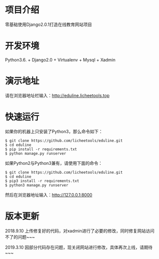# 项目介绍
零基础使用Django2.0.1打造在线教育网站项目
# 开发环境
Python3.6. + Django2.0 + Virtualenv + Mysql + Xadmin
# 演示地址
请在浏览器地址栏输入：http://eduline.licheetools.top
# 快速运行
如果你的机器上只安装了Python3，那么命令如下：
```
$ git clone https://github.com/licheetools/eduline.git
$ cd eduline
$ pip install -r requirements.txt
$ python manage.py runserver
```
如果Python2与Python3兼有，请使用下面的命令：
```
$ git clone https://github.com/licheetools/eduline.git
$ cd eduline
$ pip3 install -r requirements.txt
$ python3 manage.py runserver
```
然后在浏览器地址输入：http://127.0.0.1:8000
 # 版本更新
 2018.9.10 上传修复好的代码，对xadmin进行了必要的修改，同时修复网站访问不了的问题~~~
 
 2019.3.10 因部分代码存在问题，现关闭网站进行修改，具体再次上线，请期待~~~
